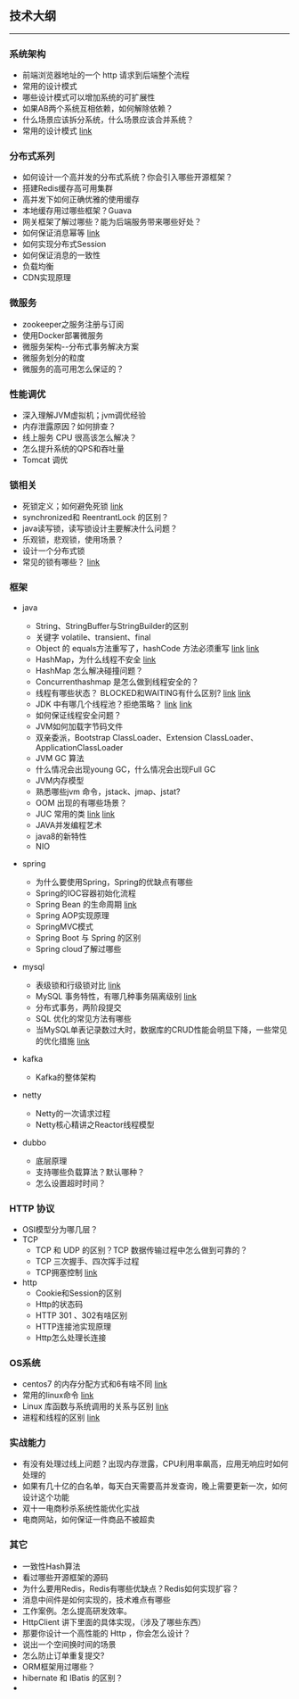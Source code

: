 ## 技术大纲

---

### 系统架构

* 前端浏览器地址的一个 http 请求到后端整个流程
* 常用的设计模式
* 哪些设计模式可以增加系统的可扩展性
* 如果AB两个系统互相依赖，如何解除依赖？
* 什么场景应该拆分系统，什么场景应该合并系统？
* 常用的设计模式 [link](https://github.com/aalansehaiyang/technology-talk/blob/master/basic-knowledge/%E5%B8%B8%E7%94%A8%E7%9A%84%E8%AE%BE%E8%AE%A1%E6%A8%A1%E5%BC%8F.md)


### 分布式系列

* 如何设计一个高并发的分布式系统？你会引入哪些开源框架？
* 搭建Redis缓存高可用集群
* 高并发下如何正确优雅的使用缓存
* 本地缓存用过哪些框架？Guava
* 网关框架了解过哪些？能为后端服务带来哪些好处？
* 如何保证消息幂等  [link](https://www.jianshu.com/p/8b77d4583bab?utm_campaign)
* 如何实现分布式Session
* 如何保证消息的一致性
* 负载均衡
* CDN实现原理


### 微服务

* zookeeper之服务注册与订阅
* 使用Docker部署微服务
* 微服务架构--分布式事务解决方案
* 微服务划分的粒度
* 微服务的高可用怎么保证的？


### 性能调优

* 深入理解JVM虚拟机；jvm调优经验
* 内存泄露原因？如何排查？
* 线上服务 CPU 很高该怎么解决？
* 怎么提升系统的QPS和吞吐量
* Tomcat 调优

### 锁相关

* 死锁定义；如何避免死锁 [link](https://blog.csdn.net/ls5718/article/details/51896159)
* synchronized和 ReentrantLock 的区别？
* java读写锁，读写锁设计主要解决什么问题？
* 乐观锁，悲观锁，使用场景？
* 设计一个分布式锁
* 常见的锁有哪些？ [link](https://github.com/aalansehaiyang/Lock-Learning)

### 框架

* java
	* String、StringBuffer与StringBuilder的区别
	* 关键字 volatile、transient、final
	* Object 的 equals方法重写了，hashCode 方法必须重写 [link](https://blog.csdn.net/u013679744/article/details/57074669/) [link](https://github.com/Snailclimb/JavaGuide/blob/master/%E9%9D%A2%E8%AF%95%E5%BF%85%E5%A4%87/%E6%9C%80%E6%9C%80%E6%9C%80%E5%B8%B8%E8%A7%81%E7%9A%84Java%E9%9D%A2%E8%AF%95%E9%A2%98%E6%80%BB%E7%BB%93/%E7%AC%AC%E4%B8%80%E5%91%A8%EF%BC%882018-8-7%EF%BC%89.md)
	* HashMap，为什么线程不安全 [link](https://mp.weixin.qq.com/s/RtfEPR2oclUAu0tXnYAn4Q)
	* HashMap 怎么解决碰撞问题？
	* Concurrenthashmap 是怎么做到线程安全的？
	* 线程有哪些状态？ BLOCKED和WAITING有什么区别? [link](https://blog.csdn.net/longly_me/article/details/61414268) [link](https://www.cnblogs.com/lcplcpjava/p/6896904.html)
	* JDK 中有哪几个线程池？拒绝策略？ [link](https://github.com/aalansehaiyang/technology-talk/blob/master/basic-knowledge/concurrent-class.md) [link](https://mp.weixin.qq.com/s/5dexEENTqJWXN_17c6Lz6A)
	* 如何保证线程安全问题？
	* JVM如何加载字节码文件
	* 双亲委派，Bootstrap ClassLoader、Extension ClassLoader、ApplicationClassLoader
	* JVM GC 算法
	* 什么情况会出现young GC，什么情况会出现Full GC
	* JVM内存模型
	* 熟悉哪些jvm 命令，jstack、jmap、jstat?
	* OOM 出现的有哪些场景？
	* JUC 常用的类 [link](https://github.com/aalansehaiyang/technology-talk/blob/master/basic-knowledge/concurrent-class.md) [link](https://mp.weixin.qq.com/s/K8y6wMNDLwsmU7EFRx7Dsw)
	* JAVA并发编程艺术
	* java8的新特性
	* NIO

* spring
	* 为什么要使用Spring，Spring的优缺点有哪些
	* Spring的IOC容器初始化流程
	* Spring Bean 的生命周期 [link](https://blog.csdn.net/itomge/article/details/8656942)
	* Spring AOP实现原理
	* SpringMVC模式
	* Spring Boot 与 Spring 的区别
	* Spring cloud了解过哪些
	

* mysql
	* 表级锁和行级锁对比 [link](https://mp.weixin.qq.com/s/ENQZii1xgxlsIbR-oMseKw)
	* MySQL 事务特性，有哪几种事务隔离级别 [link](https://mp.weixin.qq.com/s/ENQZii1xgxlsIbR-oMseKw)
	* 分布式事务，两阶段提交
	* SQL 优化的常见方法有哪些
	* 当MySQL单表记录数过大时，数据库的CRUD性能会明显下降，一些常见的优化措施 [link](https://mp.weixin.qq.com/s/ENQZii1xgxlsIbR-oMseKw)

* kafka
	* Kafka的整体架构
* netty
	* Netty的一次请求过程
	* Netty核心精讲之Reactor线程模型

* dubbo
	* 底层原理
	* 支持哪些负载算法？默认哪种？
	* 怎么设置超时时间？


### HTTP 协议

* OSI模型分为哪几层？
* TCP
	* TCP 和 UDP 的区别？TCP 数据传输过程中怎么做到可靠的？
	* TCP 三次握手、四次挥手过程
	* TCP拥塞控制 [link](https://www.cnblogs.com/hupp/p/4856134.html)
* http
	* Cookie和Session的区别
	* Http的状态码
	* HTTP 301 、302有啥区别
	* HTTP连接池实现原理
	* Http怎么处理长连接


### OS系统

* centos7 的内存分配方式和6有啥不同 [link](https://www.cnblogs.com/Csir/p/6746667.html)
* 常用的linux命令 [link](https://github.com/aalansehaiyang/technology-talk/blob/master/ops/linux-commands.md)
* Linux 库函数与系统调用的关系与区别 [link](https://www.cnblogs.com/liwei0526vip/p/8998751.html)
* 进程和线程的区别 [link](https://mp.weixin.qq.com/s/xHOSVG5tGzj1RzpEutH_wg)
 

### 实战能力

* 有没有处理过线上问题？出现内存泄露，CPU利用率飙高，应用无响应时如何处理的
* 如果有几十亿的白名单，每天白天需要高并发查询，晚上需要更新一次，如何设计这个功能
* 双十一电商秒杀系统性能优化实战
* 电商网站，如何保证一件商品不被超卖



### 其它

* 一致性Hash算法
* 看过哪些开源框架的源码
* 为什么要用Redis，Redis有哪些优缺点？Redis如何实现扩容？
* 消息中间件是如何实现的，技术难点有哪些
* 工作案例。怎么提高研发效率。
* HttpClient 讲下里面的具体实现，（涉及了哪些东西）
* 那要你设计一个高性能的 Http ，你会怎么设计？
* 说出一个空间换时间的场景
* 怎么防止订单重复提交?
* ORM框架用过哪些？
* hibernate 和 IBatis 的区别？
* 




